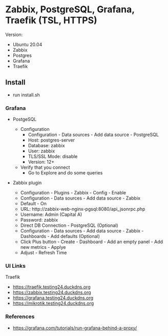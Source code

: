 # Zabbix, PostgreSQL, Grafana, Traefik (TSL, HTTPS)

Version:
- Ubuntu 20.04
- Zabbix
- Postgres
- Grafana
- Traefik

## Install

- run install.sh

### Grafana
- PostgeSQL
  - Configuration
    - Configuration - Data sources - Add data source - PostgreSQL
    - Host: postgres-server
    - Database: zabbix
    - User: zabbix
    - TLS/SSL Mode: disable
    - Version: 12+
  - Verify that you connect
    - Go to Explore and do some queries


- Zabbix plugin
  - Configuration - Plugins - Zabbix - Config - Enable
  - Configuration - Data sources - Add data source - Zabbix
  - Default - On
  - URL: http://zabbix-web-nginx-pgsql:8080/api_jsonrpc.php
  - Username: Admin  (Capital A)
  - Password: zabbix
  - Direct DB Connection - PostgreSQL (Optional)
  - Configuration - Data sources - Add data source - Zabbix - Dashboards - Add defaults (Optional)
  - Click Plus button - Create - Dashboard - Add an empty panel - Add new metrics - Applye
  - Adjust - Refresh Time


### UI Links
Traefik
- https://traefik.testing24.duckdns.org
- https://zabbix.testing24.duckdns.org
- https://grafana.testing24.duckdns.org
- https://mikrotik.testing24.duckdns.org

### References
- https://grafana.com/tutorials/run-grafana-behind-a-proxy/
